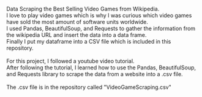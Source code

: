Data Scraping the Best Selling Video Games from Wikipedia.<br> 
I love to play video games which is why I was curious which video games have sold the most amount of software units worldwide. <br>
I used Pandas, BeautifulSoup, and Requests to gather the information from the wikipedia URL and insert the data into a data frame. <br>
Finally I put my dataframe into a CSV file which is included in this repository. <br>
<br>
For this project, I followed a youtube video tutorial. <br>
After following the tutorial, I learned how to use the Pandas, BeautifulSoup, and Requests library to scrape the data from a website into a .csv file.<br>
<br>
The .csv file is in the repository called "VideoGameScraping.csv"
